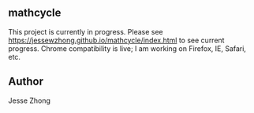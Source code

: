 ## math**cycle**
This project is currently in progress.
Please see https://jessewzhong.github.io/mathcycle/index.html to see current progress. Chrome compatibility is live; I am working on Firefox, IE, Safari, etc.
## Author
Jesse Zhong
